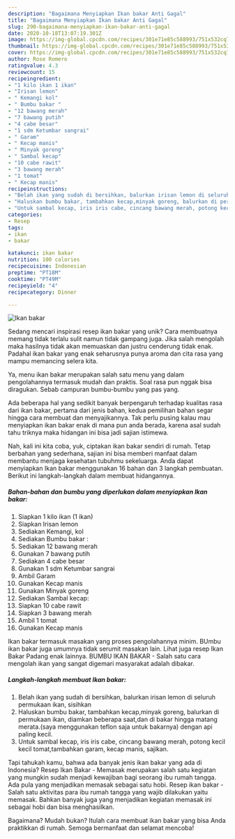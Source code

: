 ```yaml
---
description: "Bagaimana Menyiapkan Ikan bakar Anti Gagal"
title: "Bagaimana Menyiapkan Ikan bakar Anti Gagal"
slug: 290-bagaimana-menyiapkan-ikan-bakar-anti-gagal
date: 2020-10-18T13:07:19.301Z
image: https://img-global.cpcdn.com/recipes/301e71e85c588993/751x532cq70/ikan-bakar-foto-resep-utama.jpg
thumbnail: https://img-global.cpcdn.com/recipes/301e71e85c588993/751x532cq70/ikan-bakar-foto-resep-utama.jpg
cover: https://img-global.cpcdn.com/recipes/301e71e85c588993/751x532cq70/ikan-bakar-foto-resep-utama.jpg
author: Rose Romero
ratingvalue: 4.3
reviewcount: 15
recipeingredient:
- "1 kilo ikan 1 ikan"
- "Irisan lemon"
- " Kemangi kol"
- " Bumbu bakar "
- "12 bawang merah"
- "7 bawang putih"
- "4 cabe besar"
- "1 sdm Ketumbar sangrai"
- " Garam"
- " Kecap manis"
- " Minyak goreng"
- " Sambal kecap"
- "10 cabe rawit"
- "3 bawang merah"
- "1 tomat"
- " Kecap manis"
recipeinstructions:
- "Belah ikan yang sudah di bersihkan, balurkan irisan lemon di seluruh permukaan ikan, sisihkan"
- "Haluskan bumbu bakar, tambahkan kecap,minyak goreng, balurkan di permukaan ikan, diamkan beberapa saat,dan di bakar hingga matang merata.(saya menggunakan teflon saja untuk bakarnya) dengan api paling kecil."
- "Untuk sambal kecap, iris iris cabe, cincang bawang merah, potong kecil kecil tomat,tambahkan garam, kecap manis, sajikan."
categories:
- Resep
tags:
- ikan
- bakar

katakunci: ikan bakar 
nutrition: 100 calories
recipecuisine: Indonesian
preptime: "PT18M"
cooktime: "PT49M"
recipeyield: "4"
recipecategory: Dinner

---
```



![Ikan bakar](https://img-global.cpcdn.com/recipes/301e71e85c588993/751x532cq70/ikan-bakar-foto-resep-utama.jpg)

Sedang mencari inspirasi resep ikan bakar yang unik? Cara membuatnya memang tidak terlalu sulit namun tidak gampang juga. Jika salah mengolah maka hasilnya tidak akan memuaskan dan justru cenderung tidak enak. Padahal ikan bakar yang enak seharusnya punya aroma dan cita rasa yang mampu memancing selera kita.

Ya, menu ikan bakar merupakan salah satu menu yang dalam pengolahannya termasuk mudah dan praktis. Soal rasa pun nggak bisa diragukan. Sebab campuran bumbu-bumbu yang pas yang.

Ada beberapa hal yang sedikit banyak berpengaruh terhadap kualitas rasa dari ikan bakar, pertama dari jenis bahan, kedua pemilihan bahan segar hingga cara membuat dan menyajikannya. Tak perlu pusing kalau mau menyiapkan ikan bakar enak di mana pun anda berada, karena asal sudah tahu triknya maka hidangan ini bisa jadi sajian istimewa.


Nah, kali ini kita coba, yuk, ciptakan ikan bakar sendiri di rumah. Tetap berbahan yang sederhana, sajian ini bisa memberi manfaat dalam membantu menjaga kesehatan tubuhmu sekeluarga. Anda dapat menyiapkan Ikan bakar menggunakan 16 bahan dan 3 langkah pembuatan. Berikut ini langkah-langkah dalam membuat hidangannya.

<!--inarticleads1-->

##### Bahan-bahan dan bumbu yang diperlukan dalam menyiapkan Ikan bakar:

1. Siapkan 1 kilo ikan (1 ikan)
1. Siapkan Irisan lemon
1. Sediakan  Kemangi, kol
1. Sediakan  Bumbu bakar :
1. Sediakan 12 bawang merah
1. Gunakan 7 bawang putih
1. Sediakan 4 cabe besar
1. Gunakan 1 sdm Ketumbar sangrai
1. Ambil  Garam
1. Gunakan  Kecap manis
1. Gunakan  Minyak goreng
1. Sediakan  Sambal kecap:
1. Siapkan 10 cabe rawit
1. Siapkan 3 bawang merah
1. Ambil 1 tomat
1. Gunakan  Kecap manis


Ikan bakar termasuk masakan yang proses pengolahannya minim. BUmbu ikan bakar juga umumnya tidak serumit masakan lain. Lihat juga resep Ikan Bakar Padang enak lainnya. BUMBU IKAN BAKAR - Salah satu cara mengolah ikan yang sangat digemari masyarakat adalah dibakar. 

<!--inarticleads2-->

##### Langkah-langkah membuat Ikan bakar:

1. Belah ikan yang sudah di bersihkan, balurkan irisan lemon di seluruh permukaan ikan, sisihkan
1. Haluskan bumbu bakar, tambahkan kecap,minyak goreng, balurkan di permukaan ikan, diamkan beberapa saat,dan di bakar hingga matang merata.(saya menggunakan teflon saja untuk bakarnya) dengan api paling kecil.
1. Untuk sambal kecap, iris iris cabe, cincang bawang merah, potong kecil kecil tomat,tambahkan garam, kecap manis, sajikan.


Tapi tahukah kamu, bahwa ada banyak jenis ikan bakar yang ada di Indonesia? Resep Ikan Bakar - Memasak merupakan salah satu kegiatan yang mungkin sudah menjadi kewajiban bagi seorang ibu rumah tangga. Ada pula yang menjadikan memasak sebagai satu hobi. Resep ikan bakar - Salah satu aktivitas para ibu rumah tangga yang wajib dilakukan yaitu memasak. Bahkan banyak juga yang menjadikan kegiatan memasak ini sebagai hobi dan bisa menghasilkan. 

Bagaimana? Mudah bukan? Itulah cara membuat ikan bakar yang bisa Anda praktikkan di rumah. Semoga bermanfaat dan selamat mencoba!

